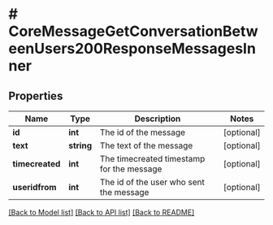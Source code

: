 # # CoreMessageGetConversationBetweenUsers200ResponseMessagesInner

## Properties

Name | Type | Description | Notes
------------ | ------------- | ------------- | -------------
**id** | **int** | The id of the message | [optional]
**text** | **string** | The text of the message | [optional]
**timecreated** | **int** | The timecreated timestamp for the message | [optional]
**useridfrom** | **int** | The id of the user who sent the message | [optional]

[[Back to Model list]](../../README.md#models) [[Back to API list]](../../README.md#endpoints) [[Back to README]](../../README.md)
